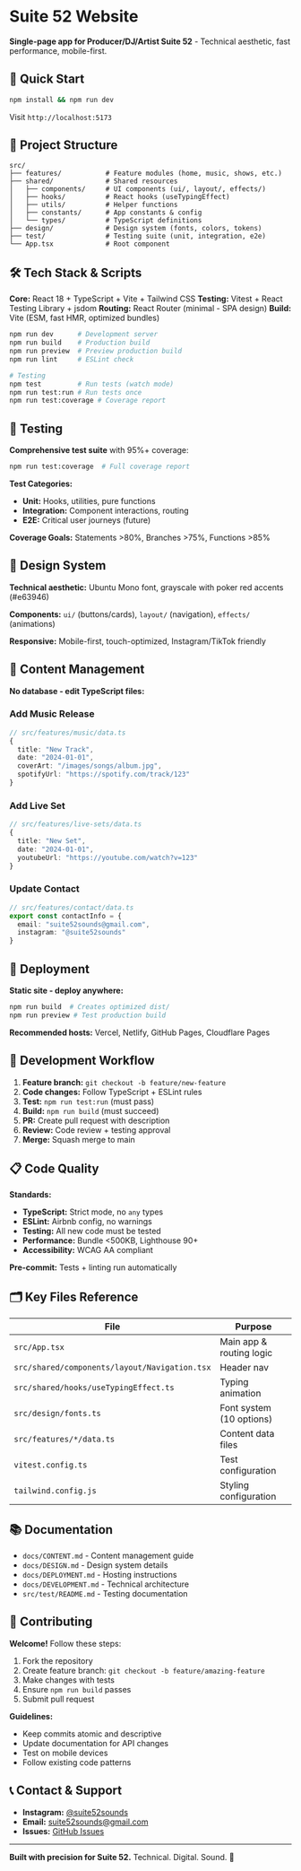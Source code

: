 # Suite 52 Website

**Single-page app for Producer/DJ/Artist Suite 52** - Technical aesthetic, fast performance, mobile-first.

## 🚀 Quick Start

```bash
npm install && npm run dev
```
Visit `http://localhost:5173`

## 📁 Project Structure

```
src/
├── features/           # Feature modules (home, music, shows, etc.)
├── shared/             # Shared resources
│   ├── components/     # UI components (ui/, layout/, effects/)
│   ├── hooks/          # React hooks (useTypingEffect)
│   ├── utils/          # Helper functions
│   ├── constants/      # App constants & config
│   └── types/          # TypeScript definitions
├── design/             # Design system (fonts, colors, tokens)
├── test/               # Testing suite (unit, integration, e2e)
└── App.tsx             # Root component
```

## 🛠️ Tech Stack & Scripts

**Core:** React 18 + TypeScript + Vite + Tailwind CSS
**Testing:** Vitest + React Testing Library + jsdom
**Routing:** React Router (minimal - SPA design)
**Build:** Vite (ESM, fast HMR, optimized bundles)

```bash
npm run dev      # Development server
npm run build    # Production build
npm run preview  # Preview production build
npm run lint     # ESLint check

# Testing
npm test         # Run tests (watch mode)
npm run test:run # Run tests once
npm run test:coverage # Coverage report
```

## 🧪 Testing

**Comprehensive test suite** with 95%+ coverage:

```bash
npm run test:coverage  # Full coverage report
```

**Test Categories:**
- **Unit:** Hooks, utilities, pure functions
- **Integration:** Component interactions, routing
- **E2E:** Critical user journeys (future)

**Coverage Goals:** Statements >80%, Branches >75%, Functions >85%

## 🎨 Design System

**Technical aesthetic:** Ubuntu Mono font, grayscale with poker red accents (#e63946)

**Components:** `ui/` (buttons/cards), `layout/` (navigation), `effects/` (animations)

**Responsive:** Mobile-first, touch-optimized, Instagram/TikTok friendly

## 📝 Content Management

**No database - edit TypeScript files:**

### Add Music Release
```typescript
// src/features/music/data.ts
{
  title: "New Track",
  date: "2024-01-01",
  coverArt: "/images/songs/album.jpg",
  spotifyUrl: "https://spotify.com/track/123"
}
```

### Add Live Set
```typescript
// src/features/live-sets/data.ts
{
  title: "New Set",
  date: "2024-01-01",
  youtubeUrl: "https://youtube.com/watch?v=123"
}
```

### Update Contact
```typescript
// src/features/contact/data.ts
export const contactInfo = {
  email: "suite52sounds@gmail.com",
  instagram: "@suite52sounds"
}
```

## 🚀 Deployment

**Static site - deploy anywhere:**

```bash
npm run build  # Creates optimized dist/
npm run preview # Test production build
```

**Recommended hosts:** Vercel, Netlify, GitHub Pages, Cloudflare Pages

## 🔧 Development Workflow

1. **Feature branch:** `git checkout -b feature/new-feature`
2. **Code changes:** Follow TypeScript + ESLint rules
3. **Test:** `npm run test:run` (must pass)
4. **Build:** `npm run build` (must succeed)
5. **PR:** Create pull request with description
6. **Review:** Code review + testing approval
7. **Merge:** Squash merge to main

## 📋 Code Quality

**Standards:**
- **TypeScript:** Strict mode, no `any` types
- **ESLint:** Airbnb config, no warnings
- **Testing:** All new code must be tested
- **Performance:** Bundle <500KB, Lighthouse 90+
- **Accessibility:** WCAG AA compliant

**Pre-commit:** Tests + linting run automatically

## 🗂️ Key Files Reference

| File | Purpose |
|------|---------|
| `src/App.tsx` | Main app & routing logic |
| `src/shared/components/layout/Navigation.tsx` | Header nav |
| `src/shared/hooks/useTypingEffect.ts` | Typing animation |
| `src/design/fonts.ts` | Font system (10 options) |
| `src/features/*/data.ts` | Content data files |
| `vitest.config.ts` | Test configuration |
| `tailwind.config.js` | Styling configuration |

## 📚 Documentation

- `docs/CONTENT.md` - Content management guide
- `docs/DESIGN.md` - Design system details
- `docs/DEPLOYMENT.md` - Hosting instructions
- `docs/DEVELOPMENT.md` - Technical architecture
- `src/test/README.md` - Testing documentation

## 🤝 Contributing

**Welcome!** Follow these steps:

1. Fork the repository
2. Create feature branch: `git checkout -b feature/amazing-feature`
3. Make changes with tests
4. Ensure `npm run build` passes
5. Submit pull request

**Guidelines:**
- Keep commits atomic and descriptive
- Update documentation for API changes
- Test on mobile devices
- Follow existing code patterns

## 📞 Contact & Support

- **Instagram:** [@suite52sounds](https://instagram.com/suite52sounds)
- **Email:** suite52sounds@gmail.com
- **Issues:** [GitHub Issues](https://github.com/username/suite-52-website/issues)

---

**Built with precision for Suite 52.** Technical. Digital. Sound. 🎵
